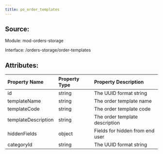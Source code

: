 ```yaml
---
title: po_order_templates
---
```

## Source:

Module: mod-orders-storage

Interface: /orders-storage/order-templates

## Attributes:

| Property Name       | Property Type   | Property Description            |
|:--------------------|:----------------|:--------------------------------|
| id                  | string          | The UUID format string          |
| templateName        | string          | The order template name         |
| templateCode        | string          | The order template code         |
| templateDescription | string          | The order template description  |
| hiddenFields        | object          | Fields for hidden from end user |
| categoryId          | string          | The UUID format string          |

